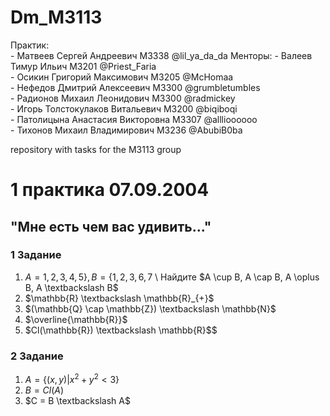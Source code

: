 # Dm_M3113

Практик:  
    - Матвеев Сергей Андреевич M3338 @lil_ya_da_da 
 Менторы: 
    - Валеев Тимур Ильич M3201 @Priest_Faria  
    - Осикин Григорий Максимович M3205 @McHomaa  
    - Нефедов Дмитрий Алексеевич M3300 @grumbletumbles  
    - Радионов Михаил Леонидович M3300 @radmickey  
    - Игорь Толстокулаков Витальевич M3200 @biqiboqi  
    - Патолицына Анастасия Викторовна M3307 @alllioooooo  
    - Тихонов Михаил Владимирович M3236 @AbubiB0ba  

repository with tasks for the M3113 group

# 1 практика 07.09.2004
## "Мне есть чем вас удивить..."

### 1 Задание 
1. $A = {1, 2, 3, 4, 5\}, B = \{1, 2, 3, 6, 7}$ \\
   Найдите $A \cup B, A \cap B, A \oplus B, A \textbackslash B$
2. $\mathbb{R} \textbackslash \mathbb{R}_{+}$
3. $(\mathbb{Q} \cap \mathbb{Z}) \textbackslash \mathbb{N}$
4. $\overline{\mathbb{R}}$
5. $Cl(\mathbb{R}) \textbackslash \mathbb{R}$$

### 2 Задание
1. $A = \{(x, y) | x^2 + y^2 < 3\}$
2. $B = Cl(A)$
3. $C = B \textbackslash A$
